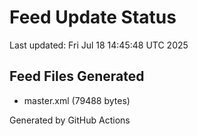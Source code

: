 # Feed Update Status
Last updated: Fri Jul 18 14:45:48 UTC 2025

## Feed Files Generated
- master.xml (79488 bytes)

Generated by GitHub Actions
